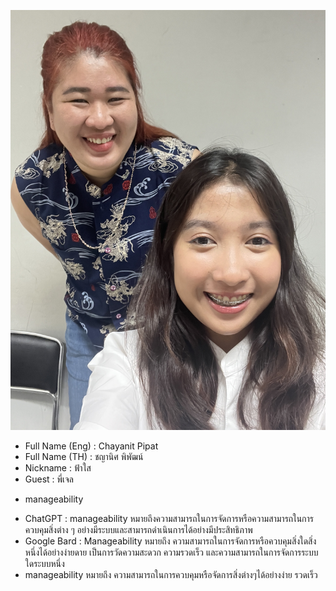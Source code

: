 ![alt text for screen readers](/image_73596191.JPG "Text to show on mouseover")
+ Full Name (Eng) : Chayanit Pipat
+ Full Name (TH) : ชญานิศ พิพัฒน์
+ Nickname : ฟ้าใส
+ Guest : พี่เจล
- manageability
+ ChatGPT : manageability หมายถึงความสามารถในการจัดการหรือความสามารถในการควบคุมสิ่งต่าง ๆ อย่างมีระบบและสามารถดำเนินการได้อย่างมีประสิทธิภาพ
+ Google Bard : Manageability หมายถึง ความสามารถในการจัดการหรือควบคุมสิ่งใดสิ่งหนึ่งได้อย่างง่ายดาย เป็นการวัดความสะดวก ความรวดเร็ว และความสามารถในการจัดการระบบใดระบบหนึ่ง
+ manageability หมายถึง ความสามารถในการควบคุมหรือจัดการสิ่งต่างๆได้อย่างง่าย รวดเร็ว
  

